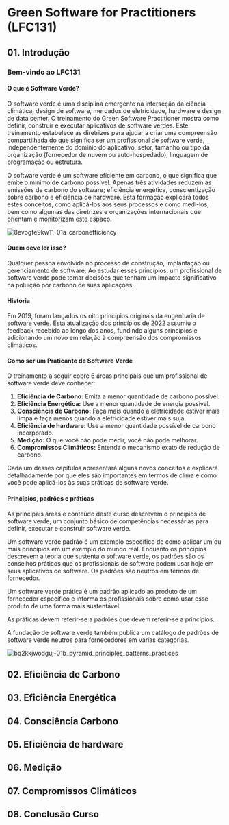 # Green Software for Practitioners (LFC131)

## 01. Introdução
### Bem-vindo ao LFC131
#### O que é Software Verde?
O software verde é uma disciplina emergente na interseção da ciência climática, design de software, mercados de eletricidade, hardware e design de data center. O treinamento do Green Software Practitioner mostra como definir, construir e executar aplicativos de software verdes. Este treinamento estabelece as diretrizes para ajudar a criar uma compreensão compartilhada do que significa ser um profissional de software verde, independentemente do domínio do aplicativo, setor, tamanho ou tipo da organização (fornecedor de nuvem ou auto-hospedado), linguagem de programação ou estrutura.

O software verde é um software eficiente em carbono, o que significa que emite o mínimo de carbono possível. Apenas três atividades reduzem as emissões de carbono do software; eficiência energética, conscientização sobre carbono e eficiência de hardware. Esta formação explicará todos estes conceitos, como aplicá-los aos seus processos e como medi-los, bem como algumas das diretrizes e organizações internacionais que orientam e monitorizam este espaço.

![8evogfe9kw11-01a_carbonefficiency](https://github.com/user-attachments/assets/db061199-6188-4e34-9297-37a84e27725a)

#### Quem deve ler isso?
Qualquer pessoa envolvida no processo de construção, implantação ou gerenciamento de software. Ao estudar esses princípios, um profissional de software verde pode tomar decisões que tenham um impacto significativo na poluição por carbono de suas aplicações.

#### História
Em 2019, foram lançados os oito princípios originais da engenharia de software verde. Esta atualização dos princípios de 2022 assumiu o feedback recebido ao longo dos anos, fundindo alguns princípios e adicionando um novo em relação à compreensão dos compromissos climáticos.

#### Como ser um Praticante de Software Verde
O treinamento a seguir cobre 6 áreas principais que um profissional de software verde deve conhecer:

1. **Eficiência de Carbono:** Emita a menor quantidade de carbono possível.
2. **Eficiência Energética:** Use a menor quantidade de energia possível.
3. **Consciência de Carbono:** Faça mais quando a eletricidade estiver mais limpa e faça menos quando a eletricidade estiver mais suja.
4. **Eficiência de hardware:** Use a menor quantidade possível de carbono incorporado.
5. **Medição:** O que você não pode medir, você não pode melhorar.
6. **Compromissos Climáticos:** Entenda o mecanismo exato de redução de carbono.

Cada um desses capítulos apresentará alguns novos conceitos e explicará detalhadamente por que eles são importantes em termos de clima e como você pode aplicá-los às suas práticas de software verde.

#### Princípios, padrões e práticas
As principais áreas e conteúdo deste curso descrevem o princípios de software verde, um conjunto básico de competências necessárias para definir, executar e construir software verde.

Um software verde padrão é um exemplo específico de como aplicar um ou mais princípios em um exemplo do mundo real. Enquanto os princípios descrevem a teoria que sustenta o software verde, os padrões são os conselhos práticos que os profissionais de software podem usar hoje em seus aplicativos de software. Os padrões são neutros em termos de fornecedor.

Um software verde prática é um padrão aplicado ao produto de um fornecedor específico e informa os profissionais sobre como usar esse produto de uma forma mais sustentável.

As práticas devem referir-se a padrões que devem referir-se a princípios.

A fundação de software verde também publica um catálogo de padrões de software verde neutros para fornecedores em várias categorias.

![bq2kkjwodguj-01b_pyramid_principles_patterns_practices](https://github.com/user-attachments/assets/9cec64c9-0b05-4c61-abb2-7a8e8f544bd2)


## 02. Eficiência de Carbono
## 03. Eficiência Energética
## 04. Consciência Carbono
## 05. Eficiência de hardware
## 06. Medição
## 07. Compromissos Climáticos
## 08. Conclusão Curso

